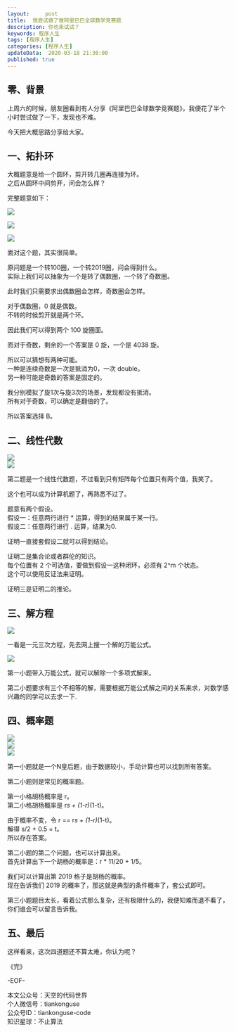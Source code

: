 ```yaml
---   
layout:     post  
title:  我尝试做了做阿里巴巴全球数学竞赛题
description: 你也来试试？  
keywords: 程序人生  
tags: [程序人生]    
categories: [程序人生]  
updateData:  2020-03-18 21:30:00  
published: true  
---  
```



## 零、背景  


上周六的时候，朋友圈看到有人分享《阿里巴巴全球数学竞赛题》，我便花了半个小时尝试做了一下，发现也不难。  


今天把大概思路分享给大家。  


## 一、拓扑环  


大概题意是给一个圆环，剪开转几圈再连接为环。  
之后从圆环中间剪开，问会怎么样？ 


完整题意如下：  


![](https://res2020.tiankonguse.com/images/2020/03/18/001.png)  


![](https://res2020.tiankonguse.com/images/2020/03/18/002.png)  


![](https://res2020.tiankonguse.com/images/2020/03/18/003.png)  


面对这个题，其实很简单。  


原问题是一个转100圈，一个转2019圈，问会得到什么。  
实际上我们可以抽象为一个是转了偶数圈，一个转了奇数圈。  


此时我们只需要求出偶数圈会怎样，奇数圈会怎样。  


对于偶数圈，0 就是偶数。  
不转的时候剪开就是两个环。  


因此我们可以得到两个 100 旋圈面。  


而对于奇数，剩余的一个答案是 0 旋，一个是 4038 旋。  


所以可以猜想有两种可能。  
一种是连续奇数是一次是抵消为0，一次 double。  
另一种可能是奇数的答案是固定的。  


我分别模拟了旋1次与旋3次的场景，发现都没有抵消。  
所有对于奇数，可以确定是翻倍的了。  


所以答案选择 B。  


## 二、线性代数  


![](https://res2020.tiankonguse.com/images/2020/03/18/004.png)  
![](https://res2020.tiankonguse.com/images/2020/03/18/005.png)  


第二题是一个线性代数题，不过看到只有矩阵每个位置只有两个值，我笑了。  


这个也可以成为计算机题了，再熟悉不过了。  


题意有两个假设。  
假设一：任意两行进行 * 运算，得到的结果属于某一行。  
假设二：任意两行进行 . 运算，结果为0.  


证明一直接套假设二就可以得到结论。  


证明二是集合论或者群伦的知识。  
每个位置有 2 个可选值，要做到假设一这种闭环，必须有 2^m 个状态。  
这个可以使用反证法来证明。  


证明三是证明二的推论。  


## 三、解方程  


![](https://res2020.tiankonguse.com/images/2020/03/18/006.png)  


一看是一元三次方程，先去网上搜一个解的万能公式。  


![](https://res2020.tiankonguse.com/images/2020/03/18/007.png)  


第一小题带入万能公式，就可以解除一个多项式解来。  


第二小题要求有三个不相等的解，需要根据万能公式解之间的关系来求，对数学感兴趣的同学可以去求一下.  


## 四、概率题  



![](https://res2020.tiankonguse.com/images/2020/03/18/008.png)  
![](https://res2020.tiankonguse.com/images/2020/03/18/009.png)  
![](https://res2020.tiankonguse.com/images/2020/03/18/010.png)  


第一小题就是一个N皇后题，由于数据较小，手动计算也可以找到所有答案。  


第二小题则是常见的概率题。   


第一小格胡杨概率是 r。  
第二小格胡杨概率是 r*s + (1-r)*(1-t)。  

由于概率不变，令 r == r*s + (1-r)*(1-t)。  
解得 s/2 + 0.5 = t。  
所以存在答案。  


第二小题的第二个问题，也可以计算出来。  
首先计算出下一个胡杨的概率是：r * 11/20 + 1/5。  

我们可以计算出第 2019 格子是胡杨的概率。  
现在告诉我们 2019 的概率了，那这就是典型的条件概率了，套公式即可。  


第三小题题目太长，看着公式那么复杂，还有极限什么的，我便知难而退不看了，你们谁会可以留言告诉我。  



## 五、最后  


这样看来，这次四道题还不算太难，你认为呢？  


《完》


-EOF-  



本文公众号：天空的代码世界  
个人微信号：tiankonguse  
公众号ID：tiankonguse-code  
知识星球：不止算法  

